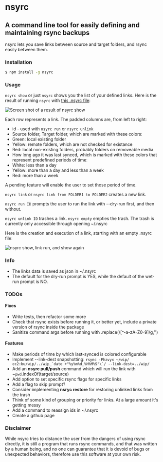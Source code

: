 # nsyrc
## A command line tool for easily defining and maintaining rsync backups
nsyrc lets you save links between source and target folders, and rsync easily between them.

### Installation
```bash
$ npm install -g nsyrc
```

### Usage

`nsyrc show` or just `nsyrc` shows you the list of your defined links.
Here is the result of running `nsyrc` with [this .nsyrc file](https://github.com/danyshaanan/nsyrc/blob/master/doc/dot.nsyrc_example):

![Screen shot of a result of `nsyrc show`](https://raw.github.com/danyshaanan/nsyrc/master/doc/nsyrc_example.png?raw=true)

Each row represents a link. The padded columns are, from left to right:

* id - used with `nsyrc run` or `nsyrc unlink`
* Source folder, Target folder, which are marked with these colors:
 * Green: local existing folder
 * Yellow: remote folders, which are not checked for existance
 * Red: local non-existing folders, probably folders on removeable media
* How long ago it was last synced, which is marked with these colors that represent predefined periods of time:
 * White: less than a day
 * Yellow: more than a day and less than a week
 * Red: more than a week

A pending feature will enable the user to set those period of time.


`nsyrc link` or `nsyrc link from FOLDER1 to FOLDER2` creates a new link.

`nsyrc run ID` prompts the user to run the link with --dry-run first, and then without.

`nsyrc unlink ID` trashes a link. `nsyrc empty` empties the trash. The trash is currently only accessible through opening ~/.nsyrc

Here is the creation and execution of a link, starting with an empty .nsyrc file:

![nsyrc show, link run, and show again](https://raw.github.com/danyshaanan/nsyrc/master/doc/nsyrc_process_example.png?raw=true)


### Info
* The links data is saved as json in ~/.nsyrc
* The default for the dry-run prompt is YES, while the default of the wet-run prompt is NO.


### TODOs

#### Fixes

* Write tests, then refactor some more
* Check that rsync exists before running it, or better yet, include a private version of rsync inside the package
* Sanitize command args before running with .replace(/[^\-a-zA-Z0-9]/g,'')

#### Features

* Make periods of time by which last-synced is colored configurable
* Implement --link-dest snapshotting: ``rsync -Phavyx ~/wip/ ec2:bu/wip/../wip_`date +"%y%m%d_%H%M%S"\`/ --link-dest=../wip/``
* Add an **nsyrc pull/push** command which will run the link with ~`pwd`.indexOf(target/source)
* Add option to set specific rsync flags for specific links
* Add a flag to skip prompt?
* Consider implementing **nsryc restore** for restoring unlinked links from the trash
* Think of some kind of grouping or priority for links. At a large amount it's getting messy
* Add a command to reassign ids in ~/.nsyrc
* Create a github page

### Disclaimer

While nsyrc tries to distance the user from the dangers of using rsync directly, it is still a program that runs rsync commands, and that was written by a human being, and no one can guarantee that it is devoid of bugs or unexpected behaviors, therefore use this software at your own risk.
